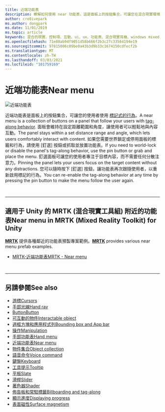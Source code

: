 ```yaml
---
title: 近端功能表
description: 瞭解如何使用 near 功能表，這是面板上的按鈕集合，可讓您在混合現實環境中使用標記式行為。
author: cre8ivepark
ms.author: dongpark
ms.date: 11/01/2019
ms.topic: article
keywords: 混合的現實、控制項、互動、ui、ux、功能表、混合現實耳機、windows mixed Reality 耳機、虛擬實境耳機、HoloLens、MRTK、混合現實工具組
ms.openlocfilehash: 71e88ab94f9051d58b666f2b3c27c33564194e19
ms.sourcegitcommit: 97815006c09be0a43b3d9b33c1674150cdfecf2b
ms.translationtype: MT
ms.contentlocale: zh-TW
ms.lasthandoff: 03/03/2021
ms.locfileid: "101759169"
---
```

# <a name="near-menu"></a><span data-ttu-id="b6b8c-104">近端功能表</span><span class="sxs-lookup"><span data-stu-id="b6b8c-104">Near menu</span></span>

![近端功能表](images/UX_Hero_NearMenu.jpg)

<span data-ttu-id="b6b8c-106">近端功能表是面板上的按鈕集合，可讓您的使用者使用 [標記式的行為](billboarding-and-tag-along.md#what-is-a-tag-along)。</span><span class="sxs-lookup"><span data-stu-id="b6b8c-106">A near menu is a collection of buttons on a panel that follow your users with [tag-along behavior](billboarding-and-tag-along.md#what-is-a-tag-along).</span></span> <span data-ttu-id="b6b8c-107">面板會維持在設定距離範圍和角度，讓使用者可以輕鬆地與內容互動。</span><span class="sxs-lookup"><span data-stu-id="b6b8c-107">The panel stays within a set distance range and angle, which lets users comfortably interact with content.</span></span> <span data-ttu-id="b6b8c-108">如果您需要世界鎖定或停用面板的標籤和行為，請使用 [釘選] 按鈕或抓取並放置功能表。</span><span class="sxs-lookup"><span data-stu-id="b6b8c-108">If you need to world-lock or disable the panel's tag-along behavior, use the pin button or grab and place the menu.</span></span> <span data-ttu-id="b6b8c-109">釘選面板可讓您的使用者專注于目標內容，而不需要任何分散注意力。</span><span class="sxs-lookup"><span data-stu-id="b6b8c-109">Pinning the panel lets your users focus on the target content without any distractions.</span></span> <span data-ttu-id="b6b8c-110">您可以隨時按下 [釘選] 按鈕，讓功能表再次跟隨使用者，以重新啟用標記的行為。</span><span class="sxs-lookup"><span data-stu-id="b6b8c-110">You can re-enable the tag-along behavior at any time by pressing the pin button to make the menu follow the user again.</span></span>

<br>

---

## <a name="near-menu-in-mrtk-mixed-reality-toolkit-for-unity"></a><span data-ttu-id="b6b8c-111">適用于 Unity 的 MRTK (混合現實工具組) 附近的功能表</span><span class="sxs-lookup"><span data-stu-id="b6b8c-111">Near menu in MRTK (Mixed Reality Toolkit) for Unity</span></span>
<span data-ttu-id="b6b8c-112">**[MRTK](https://github.com/Microsoft/MixedRealityToolkit-Unity)** 提供各種鄰近的功能表預製專案範例。</span><span class="sxs-lookup"><span data-stu-id="b6b8c-112">**[MRTK](https://github.com/Microsoft/MixedRealityToolkit-Unity)** provides various near menu prefab examples.</span></span>

* [<span data-ttu-id="b6b8c-113">MRTK-近端功能表</span><span class="sxs-lookup"><span data-stu-id="b6b8c-113">MRTK - Near menu</span></span>](https://docs.microsoft.com/windows/mixed-reality/mrtk-docs/features/ux-building-blocks/near-menu.md)

<br>

---

## <a name="see-also"></a><span data-ttu-id="b6b8c-114">另請參閱</span><span class="sxs-lookup"><span data-stu-id="b6b8c-114">See also</span></span>

* [<span data-ttu-id="b6b8c-115">游標</span><span class="sxs-lookup"><span data-stu-id="b6b8c-115">Cursors</span></span>](cursors.md)
* [<span data-ttu-id="b6b8c-116">手部光線</span><span class="sxs-lookup"><span data-stu-id="b6b8c-116">Hand ray</span></span>](point-and-commit.md)
* [<span data-ttu-id="b6b8c-117">Button</span><span class="sxs-lookup"><span data-stu-id="b6b8c-117">Button</span></span>](button.md)
* [<span data-ttu-id="b6b8c-118">可互動的物件</span><span class="sxs-lookup"><span data-stu-id="b6b8c-118">Interactable object</span></span>](interactable-object.md)
* [<span data-ttu-id="b6b8c-119">週框方塊和應用程式列</span><span class="sxs-lookup"><span data-stu-id="b6b8c-119">Bounding box and App bar</span></span>](app-bar-and-bounding-box.md)
* [<span data-ttu-id="b6b8c-120">操作</span><span class="sxs-lookup"><span data-stu-id="b6b8c-120">Manipulation</span></span>](direct-manipulation.md)
* [<span data-ttu-id="b6b8c-121">手部功能表</span><span class="sxs-lookup"><span data-stu-id="b6b8c-121">Hand menu</span></span>](hand-menu.md)
* [<span data-ttu-id="b6b8c-122">近端功能表</span><span class="sxs-lookup"><span data-stu-id="b6b8c-122">Near menu</span></span>](near-menu.md)
* [<span data-ttu-id="b6b8c-123">物件集合</span><span class="sxs-lookup"><span data-stu-id="b6b8c-123">Object collection</span></span>](object-collection.md)
* [<span data-ttu-id="b6b8c-124">語音命令</span><span class="sxs-lookup"><span data-stu-id="b6b8c-124">Voice command</span></span>](voice-input.md)
* [<span data-ttu-id="b6b8c-125">鍵盤</span><span class="sxs-lookup"><span data-stu-id="b6b8c-125">Keyboard</span></span>](keyboard.md)
* [<span data-ttu-id="b6b8c-126">工具提示</span><span class="sxs-lookup"><span data-stu-id="b6b8c-126">Tooltip</span></span>](tooltip.md)
* [<span data-ttu-id="b6b8c-127">平板</span><span class="sxs-lookup"><span data-stu-id="b6b8c-127">Slate</span></span>](slate.md)
* [<span data-ttu-id="b6b8c-128">滑桿</span><span class="sxs-lookup"><span data-stu-id="b6b8c-128">Slider</span></span>](slider.md)
* [<span data-ttu-id="b6b8c-129">著色器</span><span class="sxs-lookup"><span data-stu-id="b6b8c-129">Shader</span></span>](shader.md)
* [<span data-ttu-id="b6b8c-130">佈告板和常駐標籤</span><span class="sxs-lookup"><span data-stu-id="b6b8c-130">Billboarding and tag-along</span></span>](billboarding-and-tag-along.md)
* [<span data-ttu-id="b6b8c-131">顯示進度</span><span class="sxs-lookup"><span data-stu-id="b6b8c-131">Displaying progress</span></span>](progress.md)
* [<span data-ttu-id="b6b8c-132">表面磁性</span><span class="sxs-lookup"><span data-stu-id="b6b8c-132">Surface magnetism</span></span>](surface-magnetism.md)
